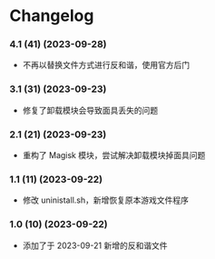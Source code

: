 # Changelog

### 4.1 (41) (2023-09-28)

- 不再以替换文件方式进行反和谐，使用官方后门

### 3.1 (31) (2023-09-23)

- 修复了卸载模块会导致面具丢失的问题

### 2.1 (21) (2023-09-23)

- 重构了 Magisk 模块，尝试解决卸载模块掉面具问题

### 1.1 (11) (2023-09-22)

- 修改 uninistall.sh，新增恢复原本游戏文件程序

### 1.0 (10) (2023-09-22)

- 添加了于 2023-09-21 新增的反和谐文件
